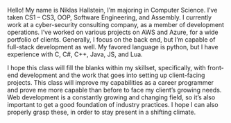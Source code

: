 

Hello! My name is Niklas Hallstein, I’m majoring in Computer Science. I’ve taken CS1 – CS3, OOP, Software Engineering, and Assembly. I currently work at a cyber-security consulting company, as a member of development operations. I’ve worked on various projects on AWS and Azure, for a wide portfolio of clients. Generally, I focus on the back end, but I’m capable of full-stack development as well. My favored language is python, but I have experience with C, C#, C++, Java, JS, and Lua.

I hope this class will fill the blanks within my skillset, specifically, with front-end development and the work that goes into setting up client-facing projects. This class will improve my capabilities as a career programmer and prove me more capable than before to face my client’s growing needs. Web development is a constantly growing and changing field, so it’s also important to get a good foundation of industry practices. I hope I can also properly grasp these, in order to stay present in a shifting climate.
